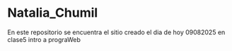# Natalia_Chumil
En este repositorio se encuentra el sitio creado el dia de hoy 09082025 en clase5 intro a prograWeb
